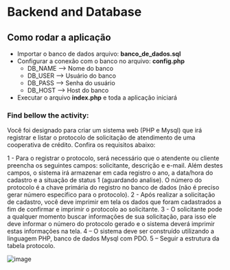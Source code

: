 # Backend and Database

## Como rodar a aplicação

- Importar o banco de dados arquivo: **banco_de_dados.sql**
- Configurar a conexão com o banco no arquivo: **config.php**
  - DB_NAME --> Nome do banco
  - DB_USER --> Usuário do banco
  - DB_PASS --> Senha do usuário
  - DB_HOST --> Host do banco
- Executar o arquivo **index.php** e toda a aplicação iniciará

### Find bellow the activity:
Você foi designado para criar um sistema web (PHP e Mysql) que irá registrar e listar o protocolo de solicitação de atendimento de uma cooperativa de crédito. Confira os requisitos abaixo:

1 - Para o registrar o protocolo, será necessário que o atendente ou cliente preencha os seguintes campos: solicitante, descrição e e-mail. Além destes campos, o sistema irá armazenar em cada registro o ano, a data/hora do cadastro e a situação de status 1 (aguardando analise). O número do protocolo é a chave primária do registro no banco de dados (não é preciso gerar número especifico para o protocolo).
2 - Após realizar a solicitação de cadastro, você deve imprimir em tela os dados que foram cadastrados a fim de confirmar e imprimir o protocolo ao solicitante.
3 - O solicitante pode a qualquer momento buscar informações de sua solicitação, para isso ele deve informar o número do protocolo gerado e o sistema deverá imprimir estas informações na tela.
4 – O sistema deve ser construído utilizando a linguagem PHP, banco de dados Mysql com PDO.
5 – Seguir a estrutura da tabela protocolo.

![image](https://user-images.githubusercontent.com/60991402/223887727-d089719b-e5df-4eeb-892a-e9610a812e4f.png)
